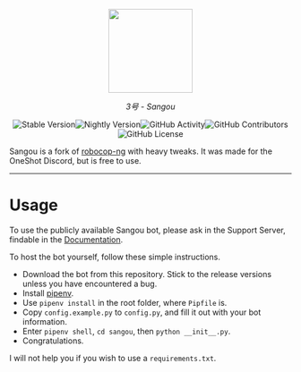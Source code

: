 <p align="center">
    <a href="https://3gou.0ccu.lt"><picture><img width="150px" src="https://raw.githubusercontent.com/vrnavi/sangou/master/sangou/assets/sangou.png"></picture></a>
</p>
<p align="center"><i>3号 - Sangou</i></p>

<p align="center"><img alt="Stable Version" src="https://img.shields.io/badge/version-0.2.0-white"><img alt="Nightly Version" src="https://img.shields.io/badge/version-0.2.0-black
"><img alt="GitHub Activity" src="https://img.shields.io/github/commit-activity/w/vrnavi/sangou?logo=github&color=red"><img alt="GitHub Contributors" src="https://img.shields.io/github/contributors/vrnavi/sangou"><img alt="GitHub License" src="https://img.shields.io/github/license/vrnavi/sangou"></p>


Sangou is a fork of [robocop-ng](https://github.com/reswitched/robocop-ng) with heavy tweaks. It was made for the OneShot Discord, but is free to use. 

---

# Usage

To use the publicly available Sangou bot, please ask in the Support Server, findable in the [Documentation](https://3gou.0ccu.lt/).

To host the bot yourself, follow these simple instructions.

- Download the bot from this repository. Stick to the release versions unless you have encountered a bug.
- Install [pipenv](https://pipenv.pypa.io/en/latest/).
- Use `pipenv install` in the root folder, where `Pipfile` is.
- Copy `config.example.py` to `config.py`, and fill it out with your bot information.
- Enter `pipenv shell`, `cd sangou`, then `python __init__.py`.
- Congratulations.

I will not help you if you wish to use a `requirements.txt`.
